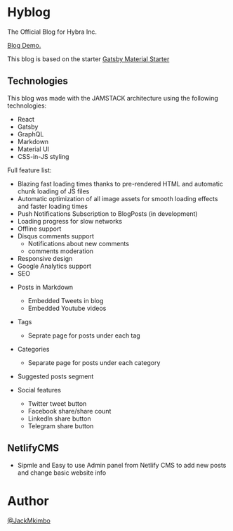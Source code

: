 <div align="center">
    
</div>

# Hyblog

The Official Blog for Hybra Inc.

[Blog Demo.](https://hyblog.netlify.app/)

This blog is based on the starter [Gatsby Material Starter](https://github.com/Vagr9K/gatsby-material-starter")

## Technologies

This blog was made with the JAMSTACK architecture using the following technologies:

- React
- Gatsby
- GraphQL
- Markdown
- Material UI
- CSS-in-JS styling

Full feature list:

- Blazing fast loading times thanks to pre-rendered HTML and automatic chunk loading of JS files
- Automatic optimization of all image assets for smooth loading effects and faster loading times
- Push Notifications Subscription to BlogPosts (in development)
- Loading progress for slow networks
- Offline support
- Disqus comments support
  - Notifications about new comments
  - comments moderation
- Responsive design
- Google Analytics support
- SEO

* Posts in Markdown
  - Embedded Tweets in blog
  - Embedded Youtube videos
* Tags
  - Seprate page for posts under each tag
* Categories
  - Separate page for posts under each category
* Suggested posts segment

* Social features
  - Twitter tweet button
  - Facebook share/share count
  - LinkedIn share button
  - Telegram share button

## NetlifyCMS

- Sipmle and Easy to use Admin panel from Netlify CMS to add new posts and change basic website info

# Author

[@JackMkimbo](https://twitter.com/JackMkimbo)
